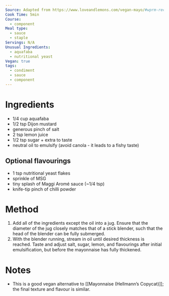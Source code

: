 ```yaml
---
Source: Adapted from https://www.loveandlemons.com/vegan-mayo/#wprm-recipe-container-48829
Cook Time: 5min
Course:
  - component
Meal type:
  - sauce
  - staple
Servings: N/A
Unusual Ingredients:
  - aquafaba
  - nutritional yeast
Vegan: true
tags:
  - condiment
  - sauce
  - component
---
```

# Ingredients

- 1/4 cup aquafaba
- 1/2 tsp Dijon mustard
- generous pinch of salt
- 2 tsp lemon juice
- 1/2 tsp sugar + extra to taste
- neutral oil to emulsify (avoid canola - it leads to a fishy taste)

## Optional flavourings 

- 1 tsp nutritional yeast flakes
- sprinkle of MSG
- tiny splash of Maggi Aromé sauce (~1/4 tsp)
- knife-tip pinch of chilli powder

# Method

1. Add all of the ingredients except the oil into a jug. Ensure that the diameter of the jug closely matches that of a stick blender, such that the head of the blender can be fully submerged.
2. With the blender running, stream in oil until desired thickness is reached. Taste and adjust salt, sugar, lemon, and flavourings after initial emulsification, but before the mayonnaise has fully thickened.

# Notes

- This is a good vegan alternative to [[Mayonnaise (Hellmann’s Copycat)]]; the final texture and flavour is similar.